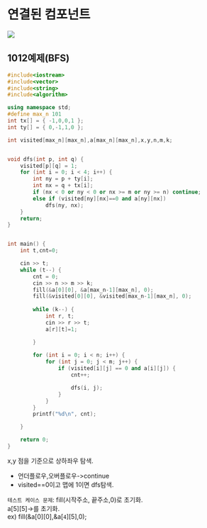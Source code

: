 # 연결된 컴포넌트

<img src= "https://media.geeksforgeeks.org/wp-content/uploads/20200421194558/Count-of-Connected-Components.png" />

## 1012예제(BFS)
```c++
#include<iostream>
#include<vector>
#include<string>
#include<algorithm>

using namespace std;
#define max_n 101
int tx[] = { -1,0,0,1 };
int ty[] = { 0,-1,1,0 };

int visited[max_n][max_n],a[max_n][max_n],x,y,n,m,k;


void dfs(int p, int q) {
	visited[p][q] = 1;
	for (int i = 0; i < 4; i++) {    
		int ny = p + ty[i];
		int nx = q + tx[i];
		if (nx < 0 or ny < 0 or nx >= m or ny >= n) continue;
		else if (visited[ny][nx]==0 and a[ny][nx]) 
			dfs(ny, nx);
	}
	return;
}


int main() {
	int t,cnt=0;

	cin >> t;
	while (t--) {
		cnt = 0;
		cin >> n >> m >> k;
		fill(&a[0][0], &a[max_n-1][max_n], 0);
		fill(&visited[0][0], &visited[max_n-1][max_n], 0);
		
		while (k--) {
			int r, t;
			cin >> r >> t;
			a[r][t]=1;

		}
	
		for (int i = 0; i < n; i++) {
			for (int j = 0; j < m; j++) {
				if (visited[i][j] == 0 and a[i][j]) {
					cnt++;

					dfs(i, j);
				}
			}
		}
		printf("%d\n", cnt);

	}

	return 0;
}
```
x,y 점을 기준으로 상하좌우 탐색.
- 언더플로우,오버플로우->continue
- visited==0이고 맵에 1이면 dfs탐색.

`테스트 케이스 문제`: fill(시작주소, 끝주소,0)로 초기화.   
a[5][5]->를 초기화.   
ex) fill(&a[0][0],&a[`4`][5],0);
